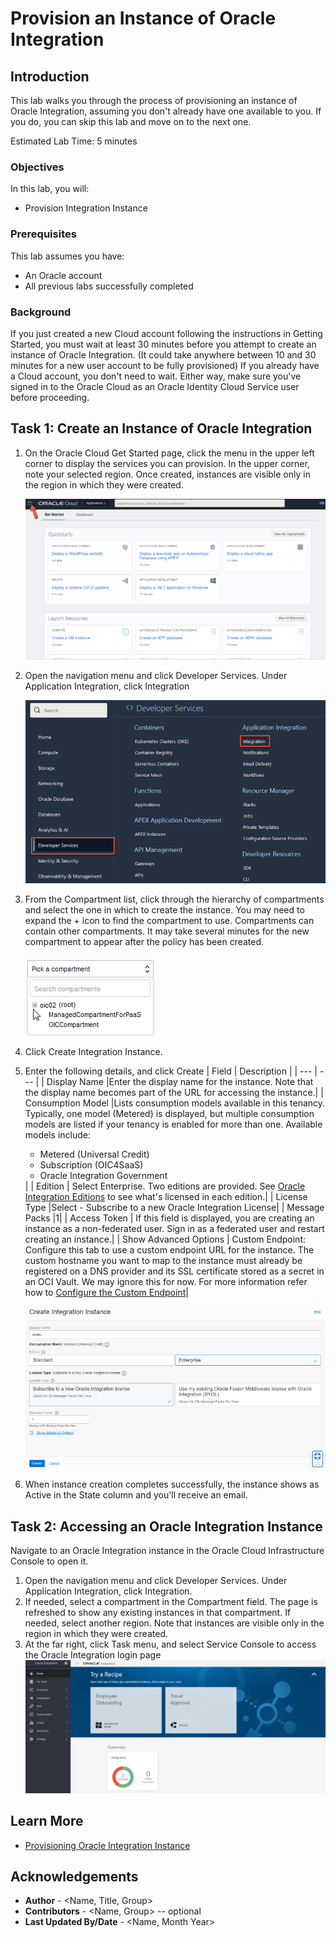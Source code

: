 # Provision an Instance of Oracle Integration

## Introduction

This lab walks you through the process of provisioning an instance of Oracle Integration, assuming you don't already have one available to you.  If you do, you can skip this lab and move on to the next one.

Estimated Lab Time:  5 minutes

### Objectives

In this lab, you will:
* Provision Integration Instance

### Prerequisites

This lab assumes you have:
* An Oracle account
* All previous labs successfully completed

### Background

If you just created a new Cloud account following the instructions in Getting Started, you must wait at least 30 minutes before you attempt to create an instance of Oracle Integration. (It could take anywhere between 10 and 30 minutes for a new user account to be fully provisioned) If you already have a Cloud account, you don't need to wait. Either way, make sure you've signed in to the Oracle Cloud as an Oracle Identity Cloud Service user before proceeding.

## Task 1: Create an Instance of Oracle Integration

1.  On the Oracle Cloud Get Started page, click the menu in the upper left corner to display the services you can provision. In the upper corner, note your selected region. Once created, instances are visible only in the region in which they were created.

	![](./images/hamburger.png)

2.  Open the navigation menu and click Developer Services. Under Application Integration, click Integration

	![](./images/integration-landing-page.png)

3.  From the Compartment list, click through the hierarchy of compartments and select the one in which to create the instance. You may need to expand the + icon to find the compartment to use. Compartments can contain other compartments. It may take several minutes for the new compartment to appear after the policy has been created.

	![](./images/compartment_expand.png)

4.	Click Create Integration Instance.

5.  Enter the following details, and click Create
| Field | Description |
| --- | --- |
| Display Name	  |Enter the display name for the instance. Note that the display name becomes part of the URL for accessing the instance.|
| Consumption Model	 |Lists consumption models available in this tenancy. Typically, one model (Metered) is displayed, but multiple consumption models are listed if your tenancy is enabled for more than one.    Available models include:<p></p><ul><li>Metered (Universal Credit)</li></ul><ul><li>Subscription (OIC4SaaS)</li></ul><ul><li>Oracle Integration Government</li></ul>|
| Edition  | Select Enterprise. Two editions are provided. See [Oracle Integration Editions](https://docs.oracle.com/en/cloud/paas/integration-cloud/oracle-integration-oci/oracle-integration-editions.html#GUID-ED23D612-B34E-400D-8039-DBCEF5101AF4) to see what's licensed in each edition.|
| License Type	  |Select - Subscribe to a new Oracle Integration License|
| Message Packs	  |1|
| Access Token  | If this field is displayed, you are creating an instance as a non-federated user. Sign in as a federated user and restart creating an instance.|
| Show Advanced Options	| Custom Endpoint: Configure this tab to use a custom endpoint URL for the instance. The custom hostname you want to map to the instance must already be registered on a DNS provider and its SSL certificate stored as a secret in an OCI Vault. We may ignore this for now. For more information refer how to [Configure the Custom Endpoint](https://docs.oracle.com/en/cloud/paas/integration-cloud/oracle-integration-oci/creating-oracle-integration-instance.html#GUID-930F40E8-5149-4091-9CDA-8E05C8449BA6)|

	![](./images/provision-oic-instance-1.png)

6.	When instance creation completes successfully, the instance shows as Active in the State column and you'll receive an email.

## Task 2: Accessing an Oracle Integration Instance

Navigate to an Oracle Integration instance in the Oracle Cloud Infrastructure Console to open it.

1.	Open the navigation menu and click Developer Services. Under Application Integration, click Integration.
2.	If needed, select a compartment in the Compartment field. The page is refreshed to show any existing instances in that compartment. If needed, select another region. Note that instances are visible only in the region in which they were created.
3.	At the far right, click Task menu, and select Service Console to access the Oracle Integration login page
	![](./images/oic-homepage.png)

## Learn More

* [Provisioning Oracle Integration Instance](https://docs.oracle.com/en/cloud/paas/integration-cloud/oracle-integration-oci/creating-oracle-integration-instance.html#GUID-930F40E8-5149-4091-9CDA-8E05C8449BA6)


## Acknowledgements
* **Author** - <Name, Title, Group>
* **Contributors** -  <Name, Group> -- optional
* **Last Updated By/Date** - <Name, Month Year>
